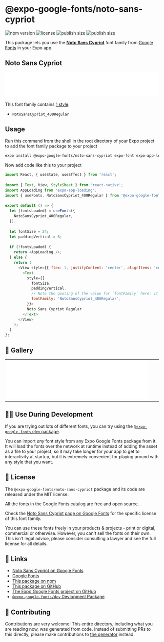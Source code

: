 # @expo-google-fonts/noto-sans-cypriot

![npm version](https://flat.badgen.net/npm/v/@expo-google-fonts/noto-sans-cypriot)
![license](https://flat.badgen.net/github/license/expo/google-fonts)
![publish size](https://flat.badgen.net/packagephobia/install/@expo-google-fonts/noto-sans-cypriot)
![publish size](https://flat.badgen.net/packagephobia/publish/@expo-google-fonts/noto-sans-cypriot)

This package lets you use the [**Noto Sans Cypriot**](https://fonts.google.com/specimen/Noto+Sans+Cypriot) font family from [Google Fonts](https://fonts.google.com/) in your Expo app.

## Noto Sans Cypriot

![Noto Sans Cypriot](./font-family.png)

This font family contains [1 style](#-gallery).

- `NotoSansCypriot_400Regular`

## Usage

Run this command from the shell in the root directory of your Expo project to add the font family package to your project
```sh
expo install @expo-google-fonts/noto-sans-cypriot expo-font expo-app-loading
```

Now add code like this to your project
```js
import React, { useState, useEffect } from 'react';

import { Text, View, StyleSheet } from 'react-native';
import AppLoading from 'expo-app-loading';
import { useFonts, NotoSansCypriot_400Regular } from '@expo-google-fonts/noto-sans-cypriot';

export default () => {
  let [fontsLoaded] = useFonts({
    NotoSansCypriot_400Regular,
  });

  let fontSize = 24;
  let paddingVertical = 6;

  if (!fontsLoaded) {
    return <AppLoading />;
  } else {
    return (
      <View style={{ flex: 1, justifyContent: 'center', alignItems: 'center' }}>
        <Text
          style={{
            fontSize,
            paddingVertical,
            // Note the quoting of the value for `fontFamily` here; it expects a string!
            fontFamily: 'NotoSansCypriot_400Regular',
          }}>
          Noto Sans Cypriot Regular
        </Text>
      </View>
    );
  }
};

```

## 🔡 Gallery


||||
|-|-|-|
|![NotoSansCypriot_400Regular](./NotoSansCypriot_400Regular.ttf.png)||||


## 👩‍💻 Use During Development

If you are trying out lots of different fonts, you can try using the [`@expo-google-fonts/dev` package](https://github.com/expo/google-fonts/tree/master/font-packages/dev#readme).

You can import *any* font style from any Expo Google Fonts package from it. It will load the fonts
over the network at runtime instead of adding the asset as a file to your project, so it may take longer
for your app to get to interactivity at startup, but it is extremely convenient
for playing around with any style that you want.

## 📖 License

The `@expo-google-fonts/noto-sans-cypriot` package and its code are released under the MIT license.

All the fonts in the Google Fonts catalog are free and open source.

Check the [Noto Sans Cypriot page on Google Fonts](https://fonts.google.com/specimen/Noto+Sans+Cypriot) for the specific license of this font family.

You can use these fonts freely in your products & projects - print or digital, commercial or otherwise. However, you can't sell the fonts on their own. This isn't legal advice, please consider consulting a lawyer and see the full license for all details.

## 🔗 Links

- [Noto Sans Cypriot on Google Fonts](https://fonts.google.com/specimen/Noto+Sans+Cypriot)
- [Google Fonts](https://fonts.google.com/)
- [This package on npm](https://www.npmjs.com/package/@expo-google-fonts/noto-sans-cypriot)
- [This package on GitHub](https://github.com/expo/google-fonts/tree/master/font-packages/noto-sans-cypriot)
- [The Expo Google Fonts project on GitHub](https://github.com/expo/google-fonts)
- [`@expo-google-fonts/dev` Devlopment Package](https://github.com/expo/google-fonts/tree/master/font-packages/dev)

## 🤝 Contributing

Contributions are very welcome! This entire directory, including what you are reading now, was generated from code. Instead of submitting PRs to this directly, please make contributions to [the generator](https://github.com/expo/google-fonts/tree/master/packages/generator) instead.
